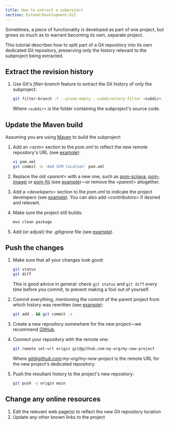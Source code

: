 ```yaml
---
title: How to extract a subproject
section: Extend:Development:Git
---
```



 Sometimes, a piece of functionality is developed as part of one project, but grows so much as to warrant becoming its own, separate project.

This tutorial describes how to split part of a Git repository into its own dedicated Git repository, preserving only the history relevant to the subproject being extracted.

## Extract the revision history

1.  Use Git's *filter-branch* feature to extract the Git history of only the subproject:

    ```bash
    git filter-branch -f --prune-empty --subdirectory-filter <subdir>
    ```
    
    Where `<subdir>` is the folder containing the subproject's source code.

## Update the Maven build

Assuming you are using [Maven](/develop/maven) to build the subproject:

1.  Add an *\<scm\>* section to the *pom.xml* to reflect the new remote repository's URL (see [example](https://github.com/scijava/jep/commit/b76f4a1df830c090fc96ab99bb145dd67e8e69ce)):

    ```bash
    vi pom.xml
    git commit -m 'Add SCM location' pom.xml
    ```

2.  Replace the old *\<parent\>* with a new one, such as [pom-scijava](https://github.com/scijava/pom-scijava), [pom-imagej](https://github.com/imagej/pom-imagej) or [pom-fiji](https://github.com/fiji/pom-fiji) (see [example](https://github.com/scijava/jep/commit/336c0a46fad855508aaa905a9f82e5d88136df91))—or remove the *\<parent\>* altogether.

3.  Add a *\<developers\>* section to the *pom.xml* to indicate the project developers (see [example](https://github.com/fiji/plugins/trackmate/commit/f0c2cf6cca3e198ba5b9283a71fc564f41c642d5)). You can also add *\<contributors\>* if desired and relevant.

4.  Make sure the project still builds:

    ```bash
    mvn clean package
    ```

5.  Add (or adjust) the *.gitignore* file (see [example](https://github.com/fiji/spimreconstruction/commit/cf95dcc06b31c0044b58213c12f886027a5eb3ba)).

## Push the changes

1.  Make sure that all your changes look good:

    ```bash
    git status
    git diff
    ```
    This is good advice in general: check `git status` and `git diff` *every time* before you commit, to prevent making a fool out of yourself.

2.  Commit everything, mentioning the commit of the parent project from which history was rewritten (see [example](https://github.com/scijava/jep/commit/660930836860c6f67ecb53d091eb1730ecb68c80)):

    ```bash
    git add . && git commit -s
    ```

3.  Create a new repository somewhere for the new project—we recommend [GitHub](/develop/github).

4.  Connect your repository with the remote one:

    ```bash
    git remote set-url origin git@github.com:my-org/my-new-project
    ```
    Where *git@github.com:my-org/my-new-project* is the remote URL for the new project's dedicated repository.
5.  Push the resultant history to the project's new repository:

	```bash
	git push -u origin main
	```

## Change any online resources

1.  Edit the relevant web page(s) to reflect the new Git repository location
2.  Update any other known links to the project


